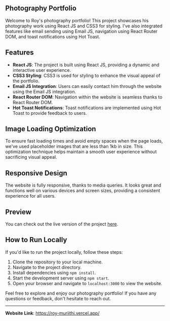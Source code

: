 ## Photography Portfolio

Welcome to Roy's photography portfolio! This project showcases his photography work using React JS and CSS3 for styling. I've also integrated features like email sending using Email JS, navigation using React Router DOM, and toast notifications using Hot Toast.

## Features

- **React JS**: The project is built using React JS, providing a dynamic and interactive user experience.
- **CSS3 Styling**: CSS3 is used for styling to enhance the visual appeal of the portfolio.
- **Email JS Integration**: Users can easily contact him through the website using the Email JS integration.
- **React Router DOM**: Navigation within the website is seamless thanks to React Router DOM.
- **Hot Toast Notifications**: Toast notifications are implemented using Hot Toast to provide feedback to users.

## Image Loading Optimization

To ensure fast loading times and avoid empty spaces when the page loads, we've used placeholder images that are less than 1kb in size. This optimization technique helps maintain a smooth user experience without sacrificing visual appeal.

## Responsive Design

The website is fully responsive, thanks to media queries. It looks great and functions well on various devices and screen sizes, providing a consistent experience for all users.

## Preview

You can check out the live version of the project [here](https://roy-muriithi.vercel.app/).

## How to Run Locally

If you'd like to run the project locally, follow these steps:

1. Clone the repository to your local machine.
2. Navigate to the project directory.
3. Install dependencies using `npm install`.
4. Start the development server using `npm start`.
5. Open your browser and navigate to `localhost:3000` to view the website.

Feel free to explore and enjoy our photography portfolio! If you have any questions or feedback, don't hesitate to reach out.

--- 
**Website Link**: https://roy-muriithi.vercel.app/
